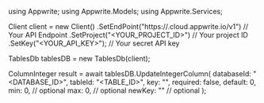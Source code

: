 using Appwrite;
using Appwrite.Models;
using Appwrite.Services;

Client client = new Client()
    .SetEndPoint("https://<REGION>.cloud.appwrite.io/v1") // Your API Endpoint
    .SetProject("<YOUR_PROJECT_ID>") // Your project ID
    .SetKey("<YOUR_API_KEY>"); // Your secret API key

TablesDb tablesDB = new TablesDb(client);

ColumnInteger result = await tablesDB.UpdateIntegerColumn(
    databaseId: "<DATABASE_ID>",
    tableId: "<TABLE_ID>",
    key: "",
    required: false,
    default: 0,
    min: 0, // optional
    max: 0, // optional
    newKey: "" // optional
);